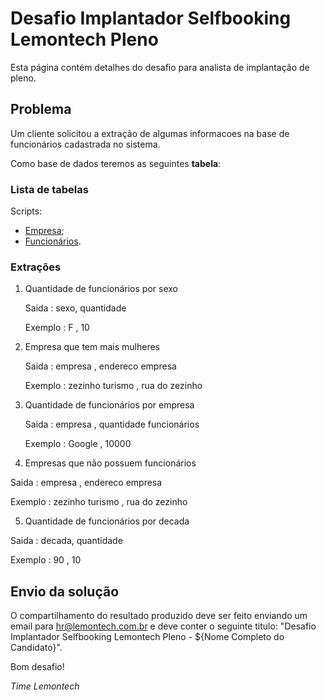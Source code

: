 Desafio Implantador Selfbooking Lemontech Pleno
======================================

Esta página contém detalhes do desafio para analista de implantação de pleno.

## Problema

Um cliente solicitou a extração de algumas informacoes na base de funcionários cadastrada no sistema.

Como base de dados teremos as seguintes <b>tabela</b>:

### Lista de tabelas

Scripts:

* <a href="https://github.com/caiooliveiraeti/desafio-impl-pleno/blob/master/empresa.sql" target="_blank">Empresa</a>;
* <a href="https://github.com/caiooliveiraeti/desafio-impl-pleno/blob/master/funcionario.sql" target="_blank">Funcionários</a>.

### Extrações

1. Quantidade de funcionários por sexo

	Saida	  : sexo,	quantidade

	Exemplo	: F   ,	10

2. Empresa que tem mais mulheres

	Saida	  : empresa         ,	endereco empresa

	Exemplo	: zezinho turismo ,	rua do zezinho

3. Quantidade de funcionários por empresa

	Saida	  : empresa , quantidade funcionários

	Exemplo	: Google  ,	10000

4. Empresas que não possuem funcionários

  Saida	  : empresa         ,	endereco empresa

  Exemplo	: zezinho turismo ,	rua do zezinho

5. Quantidade de funcionários por decada

  Saida	  : decada,	quantidade

  Exemplo	: 90    ,	10

## Envio da solução

O compartilhamento do resultado produzido deve ser feito enviando um email para <a href="mailto:hr@lemontech.com.br" target="_blank">hr@lemontech.com.br</a> e deve conter o seguinte titulo: "Desafio Implantador Selfbooking Lemontech Pleno - ${Nome Completo do Candidato}".

Bom desafio!

*Time Lemontech*

